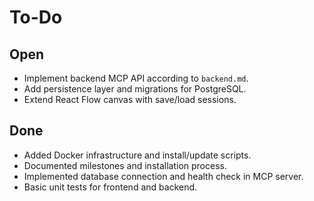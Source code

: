 # To-Do

## Open
- Implement backend MCP API according to `backend.md`.
- Add persistence layer and migrations for PostgreSQL.
- Extend React Flow canvas with save/load sessions.

## Done
- Added Docker infrastructure and install/update scripts.
- Documented milestones and installation process.
- Implemented database connection and health check in MCP server.
- Basic unit tests for frontend and backend.
